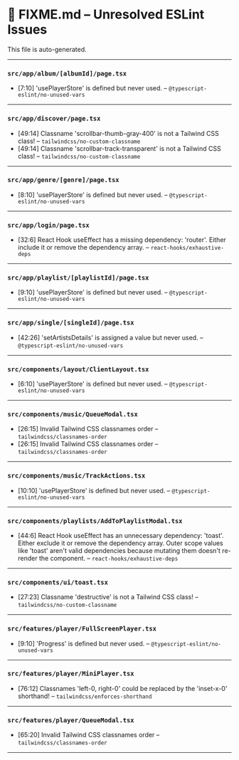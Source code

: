# 🚧 FIXME.md – Unresolved ESLint Issues

This file is auto-generated.

---
### `src/app/album/[albumId]/page.tsx`
- [7:10] 'usePlayerStore' is defined but never used. – `@typescript-eslint/no-unused-vars`

---
### `src/app/discover/page.tsx`
- [49:14] Classname 'scrollbar-thumb-gray-400' is not a Tailwind CSS class! – `tailwindcss/no-custom-classname`
- [49:14] Classname 'scrollbar-track-transparent' is not a Tailwind CSS class! – `tailwindcss/no-custom-classname`

---
### `src/app/genre/[genre]/page.tsx`
- [8:10] 'usePlayerStore' is defined but never used. – `@typescript-eslint/no-unused-vars`

---
### `src/app/login/page.tsx`
- [32:6] React Hook useEffect has a missing dependency: 'router'. Either include it or remove the dependency array. – `react-hooks/exhaustive-deps`

---
### `src/app/playlist/[playlistId]/page.tsx`
- [9:10] 'usePlayerStore' is defined but never used. – `@typescript-eslint/no-unused-vars`

---
### `src/app/single/[singleId]/page.tsx`
- [42:26] 'setArtistsDetails' is assigned a value but never used. – `@typescript-eslint/no-unused-vars`

---
### `src/components/layout/ClientLayout.tsx`
- [6:10] 'usePlayerStore' is defined but never used. – `@typescript-eslint/no-unused-vars`

---
### `src/components/music/QueueModal.tsx`
- [26:15] Invalid Tailwind CSS classnames order – `tailwindcss/classnames-order`
- [26:15] Invalid Tailwind CSS classnames order – `tailwindcss/classnames-order`

---
### `src/components/music/TrackActions.tsx`
- [10:10] 'usePlayerStore' is defined but never used. – `@typescript-eslint/no-unused-vars`

---
### `src/components/playlists/AddToPlaylistModal.tsx`
- [44:6] React Hook useEffect has an unnecessary dependency: 'toast'. Either exclude it or remove the dependency array. Outer scope values like 'toast' aren't valid dependencies because mutating them doesn't re-render the component. – `react-hooks/exhaustive-deps`

---
### `src/components/ui/toast.tsx`
- [27:23] Classname 'destructive' is not a Tailwind CSS class! – `tailwindcss/no-custom-classname`

---
### `src/features/player/FullScreenPlayer.tsx`
- [9:10] 'Progress' is defined but never used. – `@typescript-eslint/no-unused-vars`

---
### `src/features/player/MiniPlayer.tsx`
- [76:12] Classnames 'left-0, right-0' could be replaced by the 'inset-x-0' shorthand! – `tailwindcss/enforces-shorthand`

---
### `src/features/player/QueueModal.tsx`
- [65:20] Invalid Tailwind CSS classnames order – `tailwindcss/classnames-order`

---

